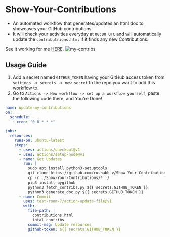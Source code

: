 # Show-Your-Contributions
- An automated workflow that generates/updates an html doc to showcases your GitHub contributions.
- It will check your activities everyday at `00:00 UTC` and will automatically update the `contributrions.html` if it finds any new Contributions.

See it working for me [HERE](https://rushabh-v.github.io/contributions.html).
![my-contribs](https://rushabh-v.github.io/images/my-contribs.png)

## Usage Guide
1. Add a secret named `GITHUB_TOKEN` having your GitHub access token from `settings -> secrets -> new secret` to the repo you want to add this workflow to.
2. Go to `Actions -> New workflow -> set up a workflow yourself`, paste the following code there, and You're Done!

```yml
name: update-my-contributions
on:
  schedule:
   - cron: "0 0 * * *"

jobs:
  resources:
    runs-on: ubuntu-latest
    steps:
      - uses: actions/checkout@v1
      - uses: actions/setup-node@v1
      - name: Get Updates
        run: |
          sudo apt install python3-setuptools
          git clone https://github.com/rushabh-v/Show-Your-Contributions
          cp -r ./Show-Your-Contributions/* ./
          pip3 install pygithub
          python3 fetch_contribs.py ${{ secrets.GITHUB_TOKEN }}
          python3 generate_doc.py ${{ secrets.GITHUB_TOKEN }}
      - name: Commit
        uses: test-room-7/action-update-file@v1
        with:
          file-path: |
            contributions.html
            total_contribs
          commit-msg: Update resources
          github-token: ${{ secrets.GITHUB_TOKEN }}

```
